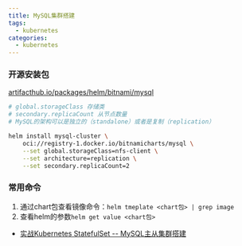```yaml
---
title: MySQL集群搭建
tags:
  - kubernetes
categories:
  - kubernetes
---
```


### 开源安装包

[artifacthub.io/packages/helm/bitnami/mysql](https://artifacthub.io/packages/helm/bitnami/mysql)

```bash
# global.storageClass 存储类
# secondary.replicaCount 从节点数量
# MySQL的架构可以是独立的（standalone）或者是复制（replication）

helm install mysql-cluster \
    oci://registry-1.docker.io/bitnamicharts/mysql \
    --set global.storageClass=nfs-client \
    --set architecture=replication \
    --set secondary.replicaCount=2 
```

### 常用命令

1. 通过chart包查看镜像命令：`helm tmeplate <chart包> | grep image`
2. 查看helm的参数`helm get value <chart包>`


- [实战Kubernetes StatefulSet -- MySQL主从集群搭建](https://cloud.tencent.com/developer/article/2031851)